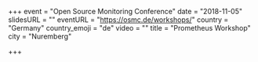 +++
event = "Open Source Monitoring Conference"
date = "2018-11-05"
slidesURL = ""
eventURL = "https://osmc.de/workshops/"
country = "Germany"
country_emoji = "de"
video = ""
title = "Prometheus Workshop"
city = "Nuremberg"

+++

